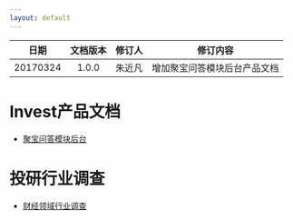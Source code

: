 ```yaml
---
layout: default
---
```


| 日期 | 文档版本 | 修订人 | 修订内容 |
|:---:| :-----------: | :-----------: | :-----------: |
| 20170324 | 1.0.0 | 朱近凡 | 增加聚宝问答模块后台产品文档 |

# Invest产品文档
* [聚宝问答模块后台](documents/jubao_qa)

# 投研行业调查
* [财经领域行业调查](documents/industry_analysis)
